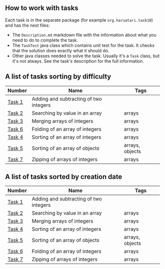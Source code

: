 ## How to work with tasks

Each task is in the separate package (for example `org.haruatari.task10`) and has the next files:

- The `Description.md` markdown file with the information about what you need to do to complete the task.
- The `TaskTest` java class which contains unit test for the task. It checks that the solution does exactly what it
  should do.
- Other java classes needed to solve the task. Usually it's a `Task` class, but it's not always. See the task's
  description for the full information.

## A list of tasks sorting by difficulty

| Number                                      | Name                                   | Tags            |
|---------------------------------------------|----------------------------------------|-----------------|
| [Task 1](src/main/java/org/haruatari/task1) | Adding and subtracting of two integers |                 |
| [Task 2](src/main/java/org/haruatari/task2) | Searching by value in an array         | arrays          |
| [Task 3](src/main/java/org/haruatari/task3) | Merging arrays of integers             | arrays          |
| [Task 6](src/main/java/org/haruatari/task6) | Folding of an array of integers        | arrays          |
| [Task 4](src/main/java/org/haruatari/task4) | Sorting of an array of integers        | arrays          |
| [Task 5](src/main/java/org/haruatari/task5) | Sorting of an array of objects         | arrays, objects |
| [Task 7](src/main/java/org/haruatari/task7) | Zipping of arrays of integers          | arrays          |

## A list of tasks sorted by creation date

| Number                                      | Name                                   | Tags            |
|---------------------------------------------|----------------------------------------|-----------------|
| [Task 1](src/main/java/org/haruatari/task1) | Adding and subtracting of two integers |                 |
| [Task 2](src/main/java/org/haruatari/task2) | Searching by value in an array         | arrays          |
| [Task 3](src/main/java/org/haruatari/task3) | Merging arrays of integers             | arrays          |
| [Task 4](src/main/java/org/haruatari/task4) | Sorting of an array of integers        | arrays          |
| [Task 5](src/main/java/org/haruatari/task5) | Sorting of an array of objects         | arrays, objects |
| [Task 6](src/main/java/org/haruatari/task6) | Folding of an array of integers        | arrays          |
| [Task 7](src/main/java/org/haruatari/task7) | Zipping of arrays of integers          | arrays          |